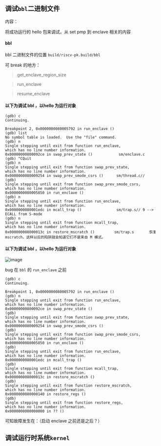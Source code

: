 ##  调试`bbl`二进制文件

内容：


将成功运行的 hello 包来调试，从 set pmp 到 enclave 相关的内容 

#### bbl

bbl 二进制文件的位置    `build/riscv-pk.build/bbl`

可 break  的地方：
> get_enclave_region_size

> run_enclave

> resume_enclave


#### 以下为调试 bbl  ，以hello 为运行对象

```
(gdb) c
Continuing.

Breakpoint 2, 0x0000000080005792 in run_enclave ()
(gdb) list
No symbol table is loaded.  Use the "file" command.
(gdb) n
Single stepping until exit from function run_enclave,
which has no line number information.
0x00000000800092ce in swap_prev_state ()            sm/enclave.c
(gdb) ^CQuit
(gdb) n
Single stepping until exit from function swap_prev_state,
which has no line number information.
0x0000000080009254 in swap_prev_smode_csrs ()      sm/thread.c//    
(gdb) 
Single stepping until exit from function swap_prev_smode_csrs,
which has no line number information.
0x0000000080005850 in run_enclave ()
(gdb) n
Single stepping until exit from function run_enclave,
which has no line number information.
0x0000000080001edc in mcall_trap ()                sm/trap.s// 9 --> ECALL from S-mode
(gdb) n
Single stepping until exit from function mcall_trap,
which has no line number information. 
0x000000008000013c in restore_mscratch ()         sm/trap.s       恢复 mscratch，这样以后的陷阱就会知道它们不是来自 M 模式。

```

#### 以下为调试 bbl  ，以hello 为运行对象
![image](https://github.com/MIn515/sel4-test/assets/74185337/4ab9f6b1-01fa-4110-a822-cd209d9a26a2)

bug 在 `bbl` 的 `run_enclave` 之前

```
(gdb) c
Continuing.

Breakpoint 1, 0x0000000080005792 in run_enclave ()
(gdb) n
Single stepping until exit from function run_enclave,
which has no line number information.
0x00000000800092ce in swap_prev_state ()
(gdb) 
Single stepping until exit from function swap_prev_state,
which has no line number information.
0x0000000080009254 in swap_prev_smode_csrs ()
(gdb) 
Single stepping until exit from function swap_prev_smode_csrs,
which has no line number information.
0x0000000080005850 in run_enclave ()
(gdb) 
Single stepping until exit from function run_enclave,
which has no line number information.
0x0000000080001edc in mcall_trap ()
(gdb) 
Single stepping until exit from function mcall_trap,
which has no line number information.
0x000000008000013c in restore_mscratch ()
(gdb) 
Single stepping until exit from function restore_mscratch,
which has no line number information.
0x0000000080000140 in restore_regs ()
(gdb) 
Single stepping until exit from function restore_regs,
which has no line number information.
0x0000000000000000 in ?? ()

```

可知故障发生在：（启动 enclave 之前还是之后？）

##  调试运行时系统`kernel`



